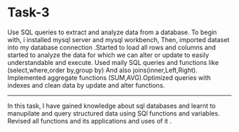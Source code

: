 # Task-3
Use SQL queries to extract and analyze data from a database.
To begin with, i installed mysql server and mysql workbench, Then, imported dataset into my database connection .Started to load all rows and columns and started to analyze the data for which we can alter or update to easily understandable and execute.
Used maily SQL queries and functions like (select,where,order by,group by)
And also joins(inner,Left,Right).
Implemented aggregate functions (SUM,AVG).Optimized queries with indexes and clean data by update and alter functions.
***************************
In this task, I have gained knowledge about sql databases and learnt to manupilate and query structured data using SQl functions and variables.
Revised all functions and its applications and uses of it .
